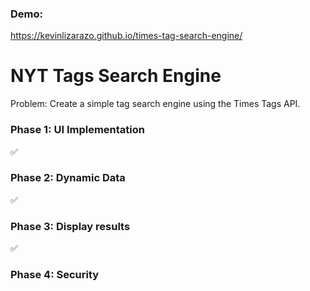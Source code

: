 ### Demo: 
https://kevinlizarazo.github.io/times-tag-search-engine/

# NYT Tags Search Engine

Problem: Create a simple tag search engine using the Times Tags API.

### Phase 1: UI Implementation
✅

### Phase 2: Dynamic Data
✅

### Phase 3: Display results
✅

### Phase 4: Security
